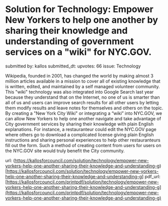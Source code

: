 # Solution for Technology: Empower New Yorkers to help one another by sharing their knowledge and understanding of government services on a "wiki" for NYC.GOV. #

submitted by: kallos
submitted_dt: 
upvotes: 66
issue: Technology

Wikipedia, founded in 2001, has changed the world by making almost 3 million articles available in a mission to cover all of existing knowledge that is written, edited, and maintained by a self managed volunteer community. This "wiki" technology was also integrated into Google Search last year because they understand that on the Internet, no one of us is smarter than all of us and users can improve search results for all other users by letting them modify results and leave notes for themselves and others on the topic. By creating a "New York City Wiki" or integrating a “wiki” into NYC.GOV, we can allow New Yorkers to help one another navigate and take advantage of City government services by sharing their knowledge with plain English explanations. For instance, a restauranteur could edit the NYC.GOV page where others go to download a complicated license giving plain English instructions and sharing personal experiences to help other restauranteurs fill out the form. Such a method of creating content from users for users on the NYC.GOV site would truly benefit the City community.

url: (https://kallosforcouncil.com/solution/technology/empower-new-yorkers-help-one-another-sharing-their-knowledge-and-understanding-g)[https://kallosforcouncil.com/solution/technology/empower-new-yorkers-help-one-another-sharing-their-knowledge-and-understanding-g]
pdf_url: [https://kallosforcouncil.com/printpdf/solution/technology/empower-new-yorkers-help-one-another-sharing-their-knowledge-and-understanding-g](https://kallosforcouncil.com/printpdf/solution/technology/empower-new-yorkers-help-one-another-sharing-their-knowledge-and-understanding-g)